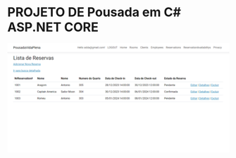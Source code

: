   # PROJETO DE Pousada em C# ASP.NET CORE


[![Vídeo de Demonstração](https://github.com/vieiran55/files_media/blob/main/reservation.png)](https://youtu.be/iUr6aD30li8)
